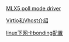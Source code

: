 [MLX5 poll mode driver](http://doc.dpdk.org/guides/nics/mlx5.html)

[Virtio和Vhost介绍](https://forum.huawei.com/enterprise/zh/thread-465473.html)

[linux下网卡bonding配置](https://www.cnblogs.com/huangweimin/articles/6527058.html)
